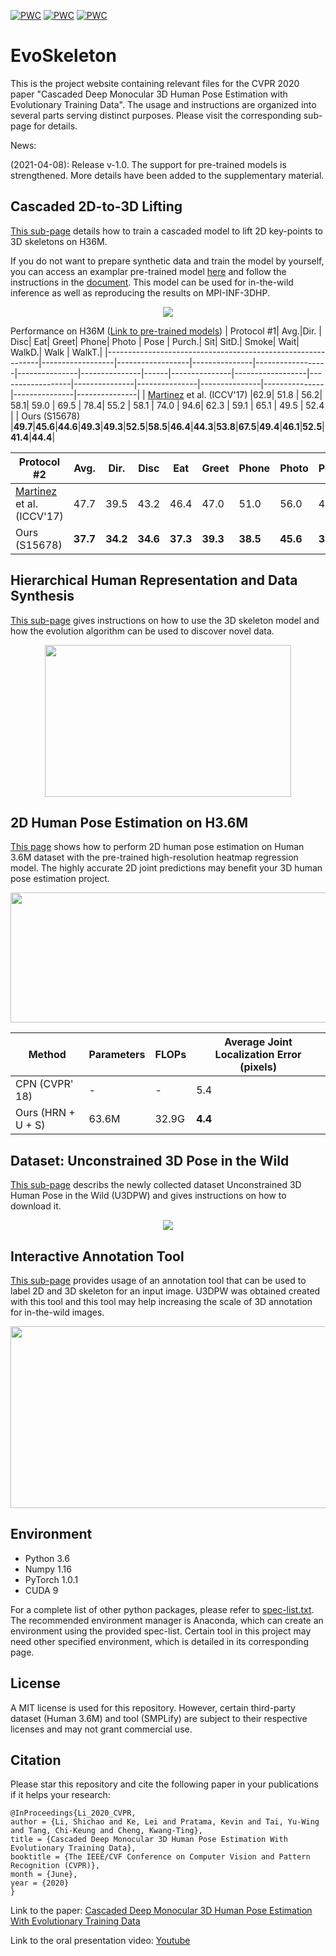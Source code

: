 [![PWC](https://img.shields.io/endpoint.svg?url=https://paperswithcode.com/badge/cascaded-deep-monocular-3d-human-pose-1/weakly-supervised-3d-human-pose-estimation-on)](https://paperswithcode.com/sota/weakly-supervised-3d-human-pose-estimation-on?p=cascaded-deep-monocular-3d-human-pose-1)
[![PWC](https://img.shields.io/endpoint.svg?url=https://paperswithcode.com/badge/cascaded-deep-monocular-3d-human-pose-1/monocular-3d-human-pose-estimation-on-human3)](https://paperswithcode.com/sota/monocular-3d-human-pose-estimation-on-human3?p=cascaded-deep-monocular-3d-human-pose-1)
[![PWC](https://img.shields.io/endpoint.svg?url=https://paperswithcode.com/badge/cascaded-deep-monocular-3d-human-pose-1/3d-human-pose-estimation-on-human36m)](https://paperswithcode.com/sota/3d-human-pose-estimation-on-human36m?p=cascaded-deep-monocular-3d-human-pose-1)
# EvoSkeleton
This is the project website containing relevant files for the CVPR 2020 paper "Cascaded Deep Monocular 3D Human Pose Estimation with Evolutionary Training Data". The usage and instructions are organized into several parts serving distinct purposes. Please visit the corresponding sub-page for details. 

News:

(2021-04-08): Release v-1.0. The support for pre-trained models is strengthened. More details have been added to the supplementary material.
  
## Cascaded 2D-to-3D Lifting
[This sub-page](https://github.com/Nicholasli1995/EvoSkeleton/blob/master/docs/TRAINING.md) details how to train a cascaded model to lift 2D key-points to 3D skeletons on H36M.

If you do not want to prepare synthetic data and train the model by yourself, you can access an examplar pre-trained model [here](https://drive.google.com/file/d/158oCTK-9Y8Bl9qxidoHcXfqfeeA7qT93/view?usp=sharing) and follow the instructions in the [document](https://github.com/Nicholasli1995/EvoSkeleton/blob/master/docs/TRAINING.md). This model can be used for in-the-wild inference as well as reproducing the results on MPI-INF-3DHP.
<p align="center">
  <img src="https://github.com/Nicholasli1995/EvoSkeleton/blob/master/imgs/architecture.jpg"/>
</p>

Performance on H36M ([Link to pre-trained models](https://github.com/Nicholasli1995/EvoSkeleton/blob/master/docs/Zoo.md))
| Protocol \#1| Avg.|Dir. | Disc| Eat| Greet| Phone| Photo | Pose | Purch.| Sit| SitD.| Smoke| Wait| WalkD.| Walk | WalkT.| 
|-------------------------------------------------------------|------------------|------------------|---------------|------------------|---------------|---------------|------|---------------|------------------|------------------|---------------|---------------|---------------|---------------|---------------|---------------|
| [Martinez](https://github.com/una-dinosauria/3d-pose-baseline) et al. (ICCV'17)   |62.9| 51.8 | 56.2| 58.1| 59.0   | 69.5 | 78.4| 55.2 | 58.1  | 74.0 | 94.6| 62.3 | 59.1  | 65.1 | 49.5 | 52.4  |
| Ours (S15678)                                        |**49.7**|**45.6**|**44.6**|**49.3**|**49.3**|**52.5**|**58.5**|**46.4**|**44.3**|**53.8**|**67.5**|**49.4**|**46.1**|**52.5**|**41.4**|**44.4**|

| Protocol \#2| Avg.|Dir. | Disc| Eat| Greet| Phone| Photo | Pose | Purch.| Sit| SitD.| Smoke| Wait| WalkD.| Walk | WalkT.| 
|-------------------------------------------------------------|------------------|------------------|---------------|------------------|---------------|---------------|------|---------------|------------------|------------------|---------------|---------------|---------------|---------------|---------------|---------------|
| [Martinez](https://github.com/una-dinosauria/3d-pose-baseline) et al. (ICCV'17)   |47.7| 39.5 | 43.2 | 46.4 | 47.0 | 51.0| 56.0 | 41.4 | 40.6 | 56.5 | 69.4 | 49.2 | 45.0  | 49.5 | 38.0  | 43.1  |
| Ours (S15678)                                        |**37.7** |**34.2**|**34.6**|**37.3**|**39.3**|**38.5**|**45.6**|**34.5**|**32.7**|**40.5**|**51.3**|**37.7**|**35.4**|**39.9**|**29.9**|**34.5**|

## Hierarchical Human Representation and Data Synthesis
[This sub-page](https://github.com/Nicholasli1995/EvoSkeleton/blob/master/docs/HHR.md) gives instructions on how to use the 3D skeleton model and how the evolution algorithm can be used to discover novel data.
<p align="center">
  <img src="https://github.com/Nicholasli1995/EvoSkeleton/blob/master/imgs/hierarchical.jpg"  width="394" height="243" />
</p>

## 2D Human Pose Estimation on H3.6M

[This page](https://github.com/Nicholasli1995/EvoSkeleton/blob/master/docs/2DHPE.md) shows how to perform 2D human pose estimation on Human 3.6M dataset with the pre-trained high-resolution heatmap regression model. The highly accurate 2D joint predictions may benefit your 3D human pose estimation project.
<p align="center">
  <img src="https://github.com/Nicholasli1995/EvoSkeleton/blob/master/imgs/h36m2dpose2.png" width="789" height="208"/>
</p>

| Method                    | Parameters| FLOPs|Average Joint Localization Error (pixels) |
| ------------------------- | ---------------| --------------| --------------| 
| CPN (CVPR' 18)            | -|-| 5.4           |
| Ours (HRN + U + S)           |63.6M| 32.9G           | **4.4**        |



## Dataset: Unconstrained 3D Pose in the Wild
[This sub-page](https://github.com/Nicholasli1995/EvoSkeleton/blob/master/docs/DATASET.md) describs the newly collected dataset Unconstrained 3D Human Pose in the Wild (U3DPW) and gives instructions on how to download it.
<p align="center">
  <img src="https://github.com/Nicholasli1995/EvoSkeleton/blob/master/imgs/U3DPW.png"/>
</p>

## Interactive Annotation Tool
[This sub-page](https://github.com/Nicholasli1995/EvoSkeleton/blob/master/docs/ANNOTATOR.md) provides usage of an annotation tool that can be used to label 2D and 3D skeleton for an input image. U3DPW was obtained created with this tool and this tool may help increasing the scale of 3D annotation for in-the-wild images.
<p align="center">
  <img src="https://github.com/Nicholasli1995/EvoSkeleton/blob/master/imgs/tool.gif" width="531" height="291"/>
</p>

## Environment
- Python 3.6
- Numpy 1.16
- PyTorch 1.0.1
- CUDA 9

For a complete list of other python packages, please refer to [spec-list.txt](https://github.com/Nicholasli1995/EvoSkeleton/blob/master/spec-list.txt). The recommended environment manager is Anaconda, which can create an environment using the provided spec-list. Certain tool in this project may need other specified environment, which is detailed in its corresponding page.

## License
A MIT license is used for this repository. However, certain third-party dataset (Human 3.6M) and tool (SMPLify) are subject to their respective licenses and may not grant commercial use.

## Citation
Please star this repository and cite the following paper in your publications if it helps your research:

    @InProceedings{Li_2020_CVPR,
    author = {Li, Shichao and Ke, Lei and Pratama, Kevin and Tai, Yu-Wing and Tang, Chi-Keung and Cheng, Kwang-Ting},
    title = {Cascaded Deep Monocular 3D Human Pose Estimation With Evolutionary Training Data},
    booktitle = {The IEEE/CVF Conference on Computer Vision and Pattern Recognition (CVPR)},
    month = {June},
    year = {2020}
    }
    
Link to the paper:
[Cascaded Deep Monocular 3D Human Pose Estimation With Evolutionary Training Data](https://arxiv.org/abs/2006.07778)

Link to the oral presentation video:
[Youtube](https://www.youtube.com/watch?v=erYymlWw2bo)
